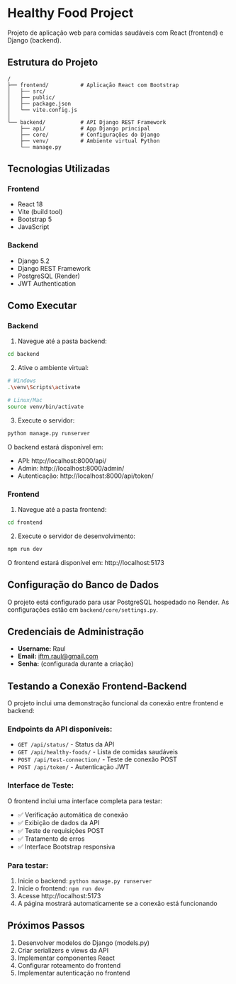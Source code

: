 # Healthy Food Project

Projeto de aplicação web para comidas saudáveis com React (frontend) e Django (backend).

## Estrutura do Projeto

```
/
├── frontend/          # Aplicação React com Bootstrap
│   ├── src/
│   ├── public/
│   ├── package.json
│   └── vite.config.js
│
└── backend/           # API Django REST Framework
    ├── api/           # App Django principal
    ├── core/          # Configurações do Django
    ├── venv/          # Ambiente virtual Python
    └── manage.py
```

## Tecnologias Utilizadas

### Frontend
- React 18
- Vite (build tool)
- Bootstrap 5
- JavaScript

### Backend
- Django 5.2
- Django REST Framework
- PostgreSQL (Render)
- JWT Authentication

## Como Executar

### Backend

1. Navegue até a pasta backend:
```bash
cd backend
```

2. Ative o ambiente virtual:
```bash
# Windows
.\venv\Scripts\activate

# Linux/Mac
source venv/bin/activate
```

3. Execute o servidor:
```bash
python manage.py runserver
```

O backend estará disponível em:
- API: http://localhost:8000/api/
- Admin: http://localhost:8000/admin/
- Autenticação: http://localhost:8000/api/token/

### Frontend

1. Navegue até a pasta frontend:
```bash
cd frontend
```

2. Execute o servidor de desenvolvimento:
```bash
npm run dev
```

O frontend estará disponível em: http://localhost:5173

## Configuração do Banco de Dados

O projeto está configurado para usar PostgreSQL hospedado no Render. As configurações estão em `backend/core/settings.py`.

## Credenciais de Administração

- **Username:** Raul
- **Email:** iftm.raul@gmail.com
- **Senha:** (configurada durante a criação)

## Testando a Conexão Frontend-Backend

O projeto inclui uma demonstração funcional da conexão entre frontend e backend:

### Endpoints da API disponíveis:
- `GET /api/status/` - Status da API
- `GET /api/healthy-foods/` - Lista de comidas saudáveis
- `POST /api/test-connection/` - Teste de conexão POST
- `POST /api/token/` - Autenticação JWT

### Interface de Teste:
O frontend inclui uma interface completa para testar:
- ✅ Verificação automática de conexão
- ✅ Exibição de dados da API
- ✅ Teste de requisições POST
- ✅ Tratamento de erros
- ✅ Interface Bootstrap responsiva

### Para testar:
1. Inicie o backend: `python manage.py runserver`
2. Inicie o frontend: `npm run dev`
3. Acesse http://localhost:5173
4. A página mostrará automaticamente se a conexão está funcionando

## Próximos Passos

1. Desenvolver modelos do Django (models.py)
2. Criar serializers e views da API
3. Implementar componentes React
4. Configurar roteamento do frontend
5. Implementar autenticação no frontend
